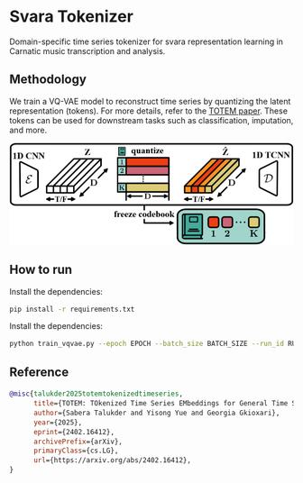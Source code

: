 # Svara Tokenizer

Domain-specific time series tokenizer for svara representation learning in Carnatic music transcription and analysis.

## Methodology

We train a VQ-VAE model to reconstruct time series by quantizing the latent representation (tokens).
For more details, refer to the [TOTEM paper](https://arxiv.org/abs/2402.16412).
These tokens can be used for downstream tasks such as classification, imputation, and more.

![VQ-VAE](imgs/vqvae.png)

## How to run

Install the dependencies:

```bash
pip install -r requirements.txt
```

Install the dependencies:
```bash
python train_vqvae.py --epoch EPOCH --batch_size BATCH_SIZE --run_id RUN_ID
```

## Reference
```bibtex
@misc{talukder2025totemtokenizedtimeseries,
      title={TOTEM: TOkenized Time Series EMbeddings for General Time Series Analysis},
      author={Sabera Talukder and Yisong Yue and Georgia Gkioxari},
      year={2025},
      eprint={2402.16412},
      archivePrefix={arXiv},
      primaryClass={cs.LG},
      url={https://arxiv.org/abs/2402.16412},
}
```
